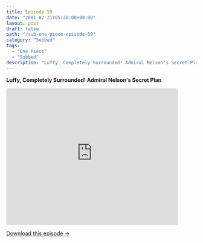 ```yaml
---
title: Episode 59
date: "2001-02-21T05:30:00+00:00"
layout: post
draft: false
path: "/sub-one-piece-episode-59"
category: "Subbed"
tags:
  - "One Piece"
  - "Subbed"
description: "Luffy, Completely Surrounded! Admiral Nelson's Secret Plan"
---
```


**Luffy, Completely Surrounded! Admiral Nelson's Secret Plan**

<iframe width="640" height="360" src="https://www.rapidvideo.com/e/FX3BYL0T93" frameborder="0" marginwidth=0 marginheight=0 scrolling=no allowfullscreen style="max-width:90%;"></iframe>

<a href="http://ouo.io/qs/eCodkFEQ?s=https://www.rapidvideo.com/d/FX3BYL0T93" class="styled_a">Download this episode →</a>

